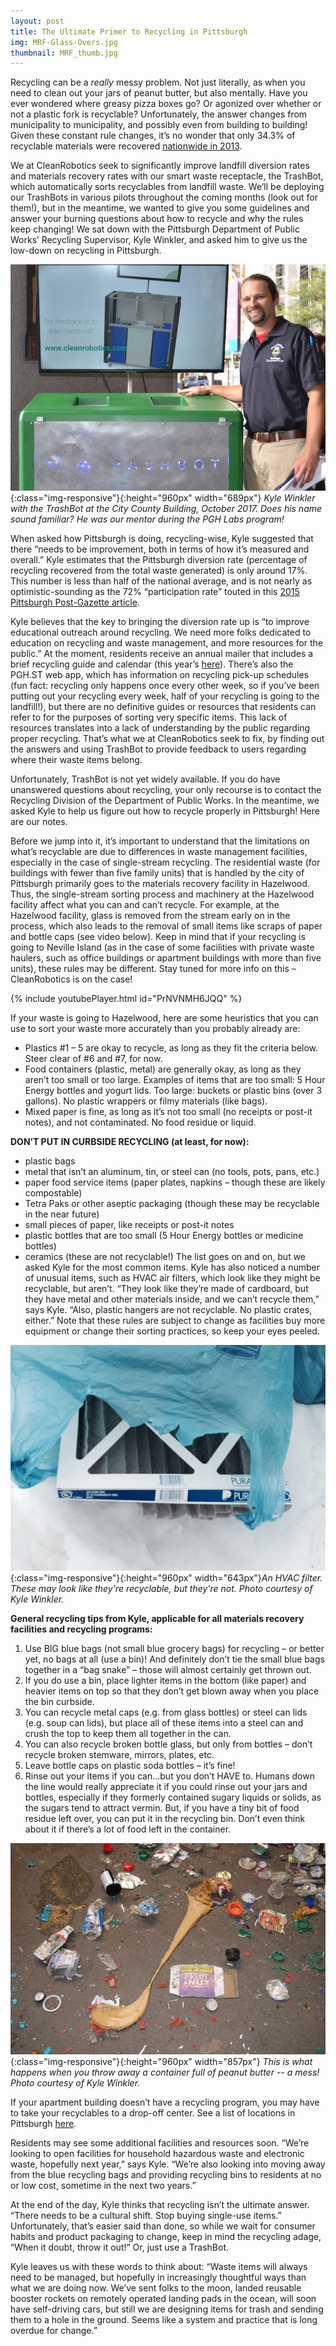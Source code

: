 ```yaml
---
layout: post
title: The Ultimate Primer to Recycling in Pittsburgh
img: MRF-Glass-Overs.jpg
thumbnail: MRF_thumb.jpg
---
```


Recycling can be a *really* messy problem. Not just literally, as when you need to clean out your jars of peanut butter, but also mentally. Have you ever wondered where greasy pizza boxes go? Or agonized over whether or not a plastic fork is recyclable? Unfortunately, the answer changes from municipality to municipality, and possibly even from building to building! Given these constant rule changes, it’s no wonder that only 34.3% of recyclable materials were recovered [nationwide in 2013](https://www.epa.gov/sites/production/files/2015-09/documents/2013_advncng_smm_fs.pdf).

We at CleanRobotics seek to significantly improve landfill diversion rates and materials recovery rates with our smart waste receptacle, the TrashBot, which automatically sorts recyclables from landfill waste. We’ll be deploying our TrashBots in various pilots throughout the coming months (look out for them!), but in the meantime, we wanted to give you some guidelines and answer your burning questions about how to recycle and why the rules keep changing! We sat down with the Pittsburgh Department of Public Works’ Recycling Supervisor, Kyle Winkler, and asked him to give us the low-down on recycling in Pittsburgh.


![Kyle Winkler](/img/posts/kyle_small.jpg){:class="img-responsive"}{:height="960px" width="689px"} *Kyle Winkler with the TrashBot at the City County Building, October 2017. Does his name sound familiar? He was our mentor during the PGH Labs program!*


When asked how Pittsburgh is doing, recycling-wise, Kyle suggested that there “needs to be improvement, both in terms of how it’s measured and overall.” Kyle estimates that the Pittsburgh diversion rate (percentage of recycling recovered from the total waste generated) is only around 17%. This number is less than half of the national average, and is not nearly as optimistic-sounding as the 72% “participation rate” touted in this [2015 Pittsburgh Post-Gazette article](http://www.post-gazette.com/local/city/2015/06/03/Recycling-of-solid-waste-continues-to-grow-in-city-but-still-short-of-goal/stories/201506030145). 

Kyle believes that the key to bringing the diversion rate up is “to improve educational outreach around recycling. We need more folks dedicated to education on recycling and waste management, and more resources for the public.” At the moment, residents receive an annual mailer that includes a brief recycling guide and calendar (this year’s [here](http://apps.pittsburghpa.gov/dpw/CoP_RecyclingNews.pdf)). There’s also the PGH.ST web app, which has information on recycling pick-up schedules (fun fact: recycling only happens once every other week, so if you’ve been putting out your recycling every week, half of your recycling is going to the landfill!), but there are no definitive guides or resources that residents can refer to for the purposes of sorting very specific items. This lack of resources translates into a lack of understanding by the public regarding proper recycling. That’s what we at CleanRobotics seek to fix, by finding out the answers and using TrashBot to provide feedback to users regarding where their waste items belong.

Unfortunately, TrashBot is not yet widely available. If you do have unanswered questions about recycling, your only recourse is to contact the Recycling Division of the Department of Public Works. In the meantime, we asked Kyle to help us figure out how to recycle properly in Pittsburgh! Here are our notes.

Before we jump into it, it’s important to understand that the limitations on what’s recyclable are due to differences in waste management facilities, especially in the case of single-stream recycling. The residential waste (for buildings with fewer than five family units) that is handled by the city of Pittsburgh primarily goes to the materials recovery facility in Hazelwood. Thus, the single-stream sorting process and machinery at the Hazelwood facility affect what you can and can’t recycle. For example, at the Hazelwood facility, glass is removed from the stream early on in the process, which also leads to the removal of small items like scraps of paper and bottle caps (see video below). Keep in mind that if your recycling is going to Neville Island (as in the case of some facilities with private waste haulers, such as office buildings or apartment buildings with more than five units), these rules may be different. Stay tuned for more info on this – CleanRobotics is on the case!


{% include youtubePlayer.html id="PrNVNMH6JQQ" %}


If your waste is going to Hazelwood, here are some heuristics that you can use to sort your waste more accurately than you probably already are:
- Plastics #1 – 5 are okay to recycle, as long as they fit the criteria below. Steer clear of #6 and #7, for now.
- Food containers (plastic, metal) are generally okay, as long as they aren’t too small or too large. Examples of items that are too small: 5 Hour Energy bottles and yogurt lids. Too large: buckets or plastic bins (over 3 gallons). No plastic wrappers or filmy materials (like bags).
- Mixed paper is fine, as long as it’s not too small (no receipts or post-it notes), and not contaminated. No food residue or liquid.

**DON’T PUT IN CURBSIDE RECYCLING (at least, for now):**
- plastic bags
- metal that isn’t an aluminum, tin, or steel can (no tools, pots, pans, etc.)
- paper food service items (paper plates, napkins – though these are likely compostable)
- Tetra Paks or other aseptic packaging (though these may be recyclable in the near future)
- small pieces of paper, like receipts or post-it notes
- plastic bottles that are too small (5 Hour Energy bottles or medicine bottles)
- ceramics (these are not recyclable!)
The list goes on and on, but we asked Kyle for the most common items. Kyle has also noticed a number of unusual items, such as HVAC air filters, which look like they might be recyclable, but aren’t. “They look like they’re made of cardboard, but they have metal and other materials inside, and we can’t recycle them,” says Kyle. “Also, plastic hangers are not recyclable. No plastic crates, either.” 
Note that these rules are subject to change as facilities buy more equipment or change their sorting practices, so keep your eyes peeled. 


![HVAV filter](/img/posts/HVACFilter_cropped.jpg){:class="img-responsive"}{:height="960px" width="643px"}*An HVAC filter. These may look like they're recyclable, but they're not. Photo courtesy of Kyle Winkler.*


**General recycling tips from Kyle, applicable for all materials recovery facilities and recycling programs:**
1.	Use BIG blue bags (not small blue grocery bags) for recycling – or better yet, no bags at all (use a bin)! And definitely don’t tie the small blue bags together in a “bag snake” – those will almost certainly get thrown out.
2.	If you do use a bin, place lighter items in the bottom (like paper) and heavier items on top so that they don’t get blown away when you place the bin curbside.
3.	You can recycle metal caps (e.g. from glass bottles) or steel can lids (e.g. soup can lids), but place all of these items into a steel can and crush the top to keep them all together in the can.
4.	You can also recycle broken bottle glass, but only from bottles – don’t recycle broken stemware, mirrors, plates, etc.
5.	Leave bottle caps on plastic soda bottles – it’s fine! 
6.	Rinse out your items if you can…but you don’t HAVE to. Humans down the line would really appreciate it if you could rinse out your jars and bottles, especially if they formerly contained sugary liquids or solids, as the sugars tend to attract vermin. But, if you have a tiny bit of food residue left over, you can put it in the recycling bin. Don’t even think about it if there’s a lot of food left in the container.

![Peanut butter mess! Courtesy of Kyle Winkler](/img/posts/MRF-PeanutButter_small.jpg){:class="img-responsive"}{:height="960px" width="857px"} *This is what happens when you throw away a container full of peanut butter -- a mess! Photo courtesy of Kyle Winkler.*

If your apartment building doesn’t have a recycling program, you may have to take your recyclables to a drop-off center. See a list of locations in Pittsburgh [here](http://apps.pittsburghpa.gov/dpw/CoP_RecyclingNews.pdf).

Residents may see some additional facilities and resources soon. “We’re looking to open facilities for household hazardous waste and electronic waste, hopefully next year,” says Kyle. “We’re also looking into moving away from the blue recycling bags and providing recycling bins to residents at no or low cost, sometime in the next two years.” 

At the end of the day, Kyle thinks that recycling isn’t the ultimate answer. “There needs to be a cultural shift. Stop buying single-use items.” Unfortunately, that’s easier said than done, so while we wait for consumer habits and product packaging to change, keep in mind the recycling adage, “When it doubt, throw it out!” Or, just use a TrashBot.

Kyle leaves us with these words to think about: “Waste items will always need to be managed, but hopefully in increasingly thoughtful ways than what we are doing now. We’ve sent folks to the moon, landed reusable booster rockets on remotely operated landing pads in the ocean, will soon have self-driving cars, but still we are designing items for trash and sending them to a hole in the ground. Seems like a system and practice that is long overdue for change.”
